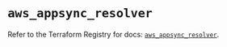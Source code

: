 # `aws_appsync_resolver`

Refer to the Terraform Registry for docs: [`aws_appsync_resolver`](https://registry.terraform.io/providers/hashicorp/aws/4.67.0/docs/resources/appsync_resolver).
